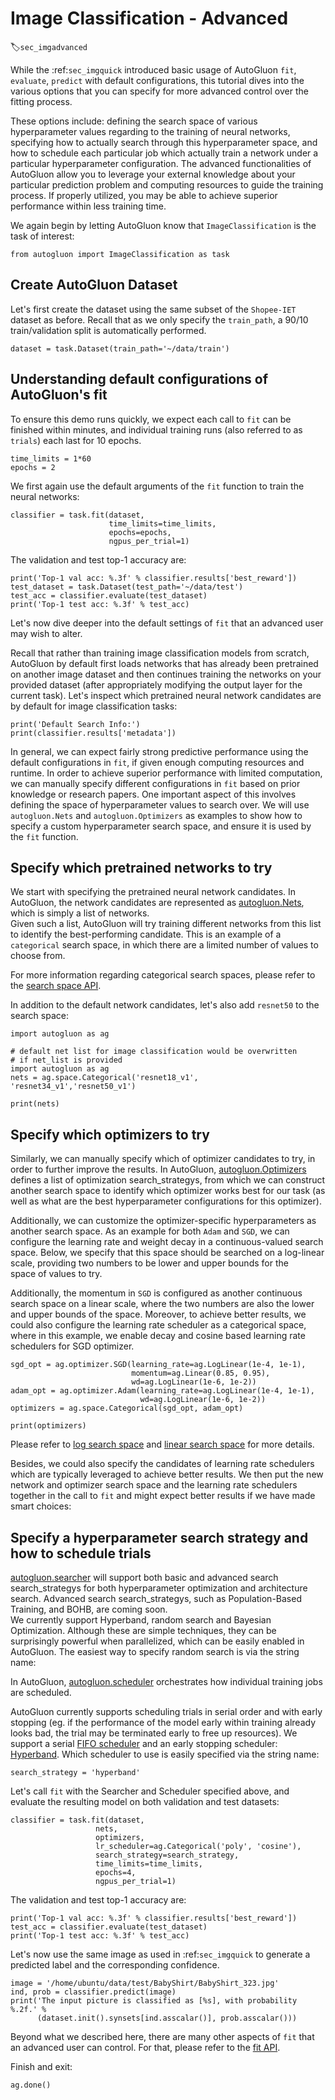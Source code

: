 # Image Classification - Advanced
:label:`sec_imgadvanced`

While the :ref:`sec_imgquick` introduced basic usage of AutoGluon `fit`, `evaluate`, `predict` with default configurations, this tutorial dives into the various options that you can specify for more advanced control over the fitting process.

These options include: defining the search space of various hyperparameter values regarding to the training of neural networks, specifying how to actually search through this hyperparameter space, and how to schedule each particular job which actually train a network under a particular hyperparameter configuration.
The advanced functionalities of AutoGluon allow you to leverage your external knowledge about your particular prediction problem and computing resources to guide the training process. If properly utilized, you may be able to achieve superior performance within less training time.


We again begin by letting AutoGluon know that `ImageClassification` is the task of interest: 

```{.python .input}
from autogluon import ImageClassification as task
```

## Create AutoGluon Dataset

Let's first create the dataset using the same subset of the `Shopee-IET` dataset as before.
Recall that as we only specify the `train_path`, a 90/10 train/validation split is automatically performed.

```{.python .input}
dataset = task.Dataset(train_path='~/data/train')
```

## Understanding default configurations of AutoGluon's fit

To ensure this demo runs quickly, we expect each call to `fit` can be finished within minutes,
and individual training runs (also referred to as `trials`) each last for 10 epochs.

```{.python .input}
time_limits = 1*60
epochs = 2
```

We first again use the default arguments of the `fit` function to train the neural networks:

```{.python .input}
classifier = task.fit(dataset,
                      time_limits=time_limits,
                      epochs=epochs,
                      ngpus_per_trial=1)
```

The validation and test top-1 accuracy are:

```{.python .input}
print('Top-1 val acc: %.3f' % classifier.results['best_reward'])
test_dataset = task.Dataset(test_path='~/data/test')
test_acc = classifier.evaluate(test_dataset)
print('Top-1 test acc: %.3f' % test_acc)
```

Let's now dive deeper into the default settings of `fit` that an advanced user may wish to alter.

Recall that rather than training image classification models from scratch, AutoGluon by default first loads networks that has already been pretrained on another image dataset and then continues training the networks on your provided dataset (after appropriately modifying the output layer for the current task). Let's inspect which pretrained neural network candidates are by default for image classification tasks:

```{.python .input}
print('Default Search Info:')
print(classifier.results['metadata'])
```

In general, we can expect fairly strong predictive performance using the default configurations in `fit`, if given enough computing resources and runtime.
In order to achieve superior performance with limited computation, we can manually specify different configurations in `fit` based on prior knowledge or research papers.
One important aspect of this involves defining the space of hyperparameter values to search over.
We will use `autogluon.Nets` and `autogluon.Optimizers` as
examples to show how to specify a custom hyperparameter search space, and ensure it is used by the `fit` function.



## Specify which pretrained networks to try

We start with specifying the pretrained neural network candidates.
In AutoGluon, the network candidates are represented as [autogluon.Nets](../api/autogluon.network.html),
which is simply a list of networks.  
Given such a list, AutoGluon will try training different networks from this list to identify the best-performing candidate.
This is an example of a `categorical` search space, in which there are a limited number of values to choose from.

For more information regarding categorical search spaces, please
refer to the [search space API](../api/autogluon.space.html).

In addition to the default network candidates, let's also add `resnet50` to the search space:

```{.python .input}
import autogluon as ag

# default net list for image classification would be overwritten
# if net_list is provided
import autogluon as ag
nets = ag.space.Categorical('resnet18_v1', 'resnet34_v1','resnet50_v1')

print(nets)
```

## Specify which optimizers to try

Similarly, we can manually specify which of optimizer candidates to try, in order to further improve the results.
In AutoGluon, [autogluon.Optimizers](../api/autogluon.optimizer.html) 
defines a list of optimization search_strategys, from which we can construct another search space to identify which optimizer works best for our task (as well as what are the best hyperparameter configurations for this optimizer).

Additionally, we can customize the optimizer-specific hyperparameters as another search space.
As an example for both `Adam` and `SGD`, we can configure the learning rate and weight decay in a continuous-valued search space.
Below, we specify that this space should be searched on a log-linear scale, providing two numbers to be lower and upper bounds for the space of values to try.  

Additionally, the momentum in `SGD` is configured as another continuous search space on a linear scale, where the two numbers are also the lower and upper bounds of the space. Moreover, to achieve better results, we could also configure the learning rate scheduler as a categorical space, where in this example, we enable decay and cosine based learning rate schedulers for SGD optimizer.


```{.python .input}
sgd_opt = ag.optimizer.SGD(learning_rate=ag.LogLinear(1e-4, 1e-1),
                           momentum=ag.Linear(0.85, 0.95),
                           wd=ag.LogLinear(1e-6, 1e-2))
adam_opt = ag.optimizer.Adam(learning_rate=ag.LogLinear(1e-4, 1e-1),
                             wd=ag.LogLinear(1e-6, 1e-2))
optimizers = ag.space.Categorical(sgd_opt, adam_opt)

print(optimizers)
```

Please refer to [log search space](../api/autogluon.space.html#autogluon.space.Log) and [linear search space](../api/autogluon.space.html#autogluon.space.Linear) for more details.

Besides, we could also specify the candidates of learning rate schedulers which are typically leveraged to achieve better results.
We then put the new network and optimizer search space and the learning rate schedulers together in the call to `fit` and might expect better results if we have made smart choices:


## Specify a hyperparameter search strategy and how to schedule trials

[autogluon.searcher](../api/autogluon.searcher.html)
will support both basic and advanced search search_strategys for both hyperparameter optimization and architecture search. Advanced search search_strategys, such as Population-Based Training, and BOHB, are coming soon.  
We currently support Hyperband, random search and Bayesian Optimization. Although these are simple techniques, they can be surprisingly powerful when parallelized, which can be easily enabled in AutoGluon.
The easiest way to specify random search is via the string name:

In AutoGluon, [autogluon.scheduler](../api/autogluon.scheduler.html) orchestrates how individual training jobs are scheduled.

AutoGluon currently supports scheduling trials in serial order and with early stopping (eg. if the performance of the model early within training already looks bad, the trial may be terminated early to free up resources).
We support a serial [FIFO scheduler](../api/autogluon.scheduler.html#autogluon.scheduler.FIFO_Scheduler)
and an early stopping scheduler: [Hyperband](../api/autogluon.scheduler.html#autogluon.scheduler.Hyperband_Scheduler).
Which scheduler to use is easily specified via the string name:

```{.python .input}
search_strategy = 'hyperband'
```

Let's call `fit` with the Searcher and Scheduler specified above,
and evaluate the resulting model on both validation and test datasets:

```{.python .input}
classifier = task.fit(dataset,
                   nets,
                   optimizers,
                   lr_scheduler=ag.Categorical('poly', 'cosine'),
                   search_strategy=search_strategy,
                   time_limits=time_limits,
                   epochs=4,
                   ngpus_per_trial=1)
```

The validation and test top-1 accuracy are:

```{.python .input}
print('Top-1 val acc: %.3f' % classifier.results['best_reward'])
test_acc = classifier.evaluate(test_dataset)
print('Top-1 test acc: %.3f' % test_acc)
```


Let's now use the same image as used in :ref:`sec_imgquick` to generate a predicted label and the corresponding confidence.

```{.python .input}
image = '/home/ubuntu/data/test/BabyShirt/BabyShirt_323.jpg'
ind, prob = classifier.predict(image)
print('The input picture is classified as [%s], with probability %.2f.' %
      (dataset.init().synsets[ind.asscalar()], prob.asscalar()))
```


Beyond what we described here, there are many other aspects of `fit` that an advanced user can control.
For that, please refer to the [fit API](../api/autogluon.task.image_classification.html#autogluon.task.image_classification.ImageClassification.fit).

Finish and exit:
```{.python .input}
ag.done()
```

